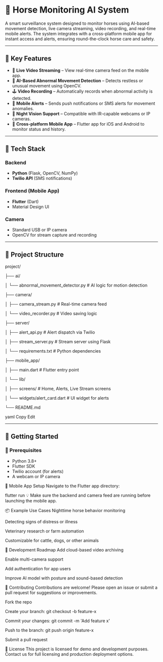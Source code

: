 # **🐎 Horse Monitoring AI System**

A smart surveillance system designed to monitor horses using AI-based movement detection, live camera streaming, video recording, and real-time mobile alerts. The system integrates with a cross-platform mobile app for instant access and alerts, ensuring round-the-clock horse care and safety.

---

## 📸 Key Features

- 🎥 **Live Video Streaming** – View real-time camera feed on the mobile app.
- 🧠 **AI-Based Abnormal Movement Detection** – Detects restless or unusual movement using OpenCV.
- 🕹️ **Video Recording** – Automatically records when abnormal activity is detected.
- 📲 **Mobile Alerts** – Sends push notifications or SMS alerts for movement anomalies.
- 🌙 **Night Vision Support** – Compatible with IR-capable webcams or IP cameras.
- 📱 **Cross-platform Mobile App** – Flutter app for iOS and Android to monitor status and history.

---

## 🧰 Tech Stack

### Backend
- **Python** (Flask, OpenCV, NumPy)
- **Twilio API** (SMS notifications)

### Frontend (Mobile App)
- **Flutter** (Dart)
- Material Design UI

### Camera
- Standard USB or IP camera
- OpenCV for stream capture and recording

---

## 📁 Project Structure

project/

├── ai/

│ └── abnormal_movement_detector.py # AI logic for motion detection

├── camera/

│ ├── camera_stream.py # Real-time camera feed

│ └── video_recorder.py # Video saving logic

├── server/

│ ├── alert_api.py # Alert dispatch via Twilio

│ ├── stream_server.py # Stream server using Flask

│ └── requirements.txt # Python dependencies

├── mobile_app/

│ ├── main.dart # Flutter entry point

│ └── lib/

│ ├── screens/ # Home, Alerts, Live Stream screens

│ └── widgets/alert_card.dart # UI widget for alerts

└── README.md

yaml
Copy
Edit

---

## 🚀 Getting Started

### 🔧 Prerequisites

- Python 3.8+
- Flutter SDK
- Twilio account (for alerts)
- A webcam or IP camera

📱 Mobile App Setup
Navigate to the Flutter app directory:


flutter run
💡 Make sure the backend and camera feed are running before launching the mobile app.

📦 Example Use Cases
Nighttime horse behavior monitoring

Detecting signs of distress or illness

Veterinary research or farm automation

Customizable for cattle, dogs, or other animals

🧪 Development Roadmap
 Add cloud-based video archiving

 Enable multi-camera support

 Add authentication for app users

 Improve AI model with posture and sound-based detection

🤝 Contributing
Contributions are welcome! Please open an issue or submit a pull request for suggestions or improvements.

Fork the repo

Create your branch: git checkout -b feature-x

Commit your changes: git commit -m 'Add feature x'

Push to the branch: git push origin feature-x

Submit a pull request

📃 License
This project is licensed for demo and development purposes. Contact us for full licensing and production deployment options.

